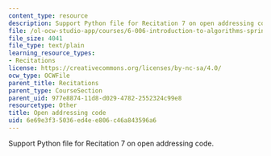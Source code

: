 ```yaml
---
content_type: resource
description: Support Python file for Recitation 7 on open addressing code.
file: /ol-ocw-studio-app/courses/6-006-introduction-to-algorithms-spring-2008/6e69e3f35036ed4ee806c46a843596a6_open_addressing_explicit.py
file_size: 4041
file_type: text/plain
learning_resource_types:
- Recitations
license: https://creativecommons.org/licenses/by-nc-sa/4.0/
ocw_type: OCWFile
parent_title: Recitations
parent_type: CourseSection
parent_uid: 977e8874-11d8-d029-4782-2552324c99e8
resourcetype: Other
title: Open addressing code
uid: 6e69e3f3-5036-ed4e-e806-c46a843596a6
---
```

Support Python file for Recitation 7 on open addressing code.
